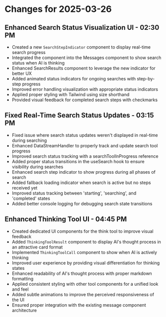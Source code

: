 # Changes for 2025-03-26

## Enhanced Search Status Visualization UI - 02:30 PM

- Created a new `SearchStepIndicator` component to display real-time search progress
- Integrated the component into the Messages component to show search status when AI is thinking
- Enhanced SearchResults component to leverage the new indicator for better UX
- Added animated status indicators for ongoing searches with step-by-step progress
- Improved error handling visualization with appropriate status indicators
- Applied proper styling with Tailwind using size shorthand
- Provided visual feedback for completed search steps with checkmarks

## Fixed Real-Time Search Status Updates - 03:15 PM

- Fixed issue where search status updates weren't displayed in real-time during searching
- Enhanced DataStreamHandler to properly track and update search tool progress
- Improved search status tracking with a searchToolInProgress reference
- Added proper status transitions in the useSearch hook to ensure visibility during searches
- Enhanced search step indicator to show progress during all phases of search
- Added fallback loading indicator when search is active but no steps received yet
- Improved status tracking between 'starting', 'searching', and 'completed' states
- Added better console logging for debugging search state transitions

## Enhanced Thinking Tool UI - 04:45 PM

- Created dedicated UI components for the think tool to improve visual feedback
- Added `ThinkingToolResult` component to display AI's thought process in an attractive card format
- Implemented `ThinkingToolCall` component to show when AI is actively thinking
- Improved user experience by providing visual differentiation for thinking states
- Enhanced readability of AI's thought process with proper markdown formatting
- Applied consistent styling with other tool components for a unified look and feel
- Added subtle animations to improve the perceived responsiveness of the UI
- Ensured proper integration with the existing message component architecture
